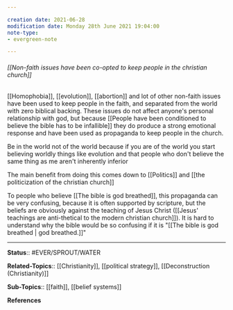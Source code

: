 ```yaml
---

creation date: 2021-06-28
modification date: Monday 28th June 2021 19:04:00
note-type: 
- evergreen-note

---
```


###### [[Non-faith issues have been co-opted to keep people in the christian church]]

[[Homophobia]], [[evolution]], [[abortion]] and lot of other non-faith issues have been used to keep people in the faith, and separated from the world with zero biblical backing. These issues do not affect anyone's personal relationship with god, but because [[People have been conditioned to believe the bible has to be infallible]] they do produce a strong emotional response and have been used as propaganda to keep people in the church.

Be in the world not of the world because if you are of the world you start believing worldly things like evolution and that people who don't believe the same thing as me aren't inherently inferior

The main benefit from doing this comes down to [[Politics]] and [[the politicization of the christian church]]

To people who believe [[The bible is god breathed]], this propaganda can be very confusing, because it is often supported by scripture, but the beliefs are obviously against the teaching of Jesus Christ ([[Jesus' teachings are anti-thetical to the modern christian church]]). It is hard to understand why the bible would be so confusing if it is "[[The bible is god breathed | god breathed.]]"

---

**Status**:: #EVER/SPROUT/WATER  

**Related-Topics**:: [[Christianity]], [[political strategy]], [[Deconstruction (Christianity)]]
	
**Sub-Topics**:: [[faith]], [[belief systems]]
	
**References**